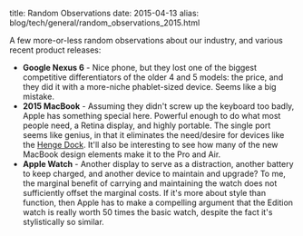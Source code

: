title: Random Observations
date: 2015-04-13
alias: blog/tech/general/random_observations_2015.html

<p>
  A few more-or-less random observations about our industry, and various
  recent product releases:
</p>

<ul>
<li><b>Google Nexus 6</b> - Nice phone, but they lost one of the
  biggest competitive differentiators of the older 4 and 5 models:
  the price, and they did it with a more-niche phablet-sized device.
  Seems like a big mistake.</li>

<li><b>2015 MacBook</b> - Assuming they didn't screw up the keyboard
  too badly, Apple has something special here. Powerful enough to do
  what most people need, a Retina display, and highly portable. The
  single port seems like genius, in that it eliminates the need/desire
  for devices like the <a href="http://hengedocks.com/">Henge
  Dock</a>.  It'll also be interesting to see how many of the new
  MacBook design elements make it to the Pro and Air.</li>

<li><b>Apple Watch</b> - Another display to serve as a distraction,
  another battery to keep charged, and another device to maintain and
  upgrade? To me, the marginal benefit of carrying and maintaining the
  watch does not sufficiently offset the marginal costs. If it's more
  about style than function, then Apple has to make a compelling
  argument that the Edition watch is really worth 50 times the basic
  watch, despite the fact it's stylistically so similar.</li>
  
</ul>
